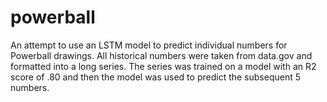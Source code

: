 # powerball

An attempt to use an LSTM model to predict individual numbers for Powerball drawings. All historical numbers were taken from data.gov and formatted into a long series. The series was trained on a model with an R2 score of .80 and then the model was used to predict the subsequent 5 numbers.
